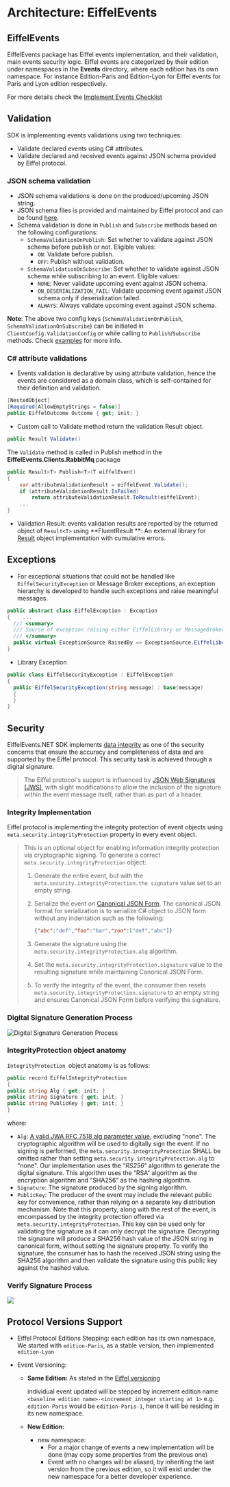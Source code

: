 # Architecture: EiffelEvents

## EiffelEvents

EiffelEvents package has Eiffel events implementation, and their validation, main events security logic. Eiffel events are categorized by their edition under namespaces in the **Events** directory, where each edition has its own namespace. For instance Edition-Paris and Edition-Lyon for Eiffel events for Paris and Lyon edition respectively.

For more details check the [Implement Events Checklist](implement-event.md)

## Validation

SDK is implementing events validations using two techniques:
- Validate declared events using C# attributes.
- Validate declared and received events against JSON schema provided by Eiffel protocol.

### JSON schema validation

- JSON schema validations is done on the produced/upcoming JSON string.
- JSON schema files is provided and maintained by Eiffel protocol and can be found [here](https://github.com/eiffel-community/eiffel/tree/master/schemas).
- Schema validation is done in `Publish` and `Subscribe` methods based on the following configurations:
  - `SchemaValidationOnPublish`: Set whether to validate against JSON schema before publish or not. Eligible values:
      - `ON`: Validate before publish.
      - `OFF`: Publish without validation.
  - `SchemaValidationOnSubscribe`: Set whether to validate against JSON schema while subscribing to an event. Eligible values:
      - `NONE`: Never validate upcoming event against JSON schema.
      - `ON_DESERIALIZATION_FAIL`: Validate upcoming event against JSON schema only if deserialization failed.
      - `ALWAYS`: Always validate upcoming event against JSON schema.
    
**Note**: The above two config keys (`SchemaValidationOnPublish`, `SchemaValidationOnSubscribe`) can be initiated in `ClientConfig.ValidationConfig` or while calling to `Publish`/`Subscribe` methods. Check [examples](../../../examples/README.md) for more info.

### C# attribute validations
- Events validation is declarative by using attribute validation, hence the events are considered as a domain class, which is self-contained for their definition and validation.

```c#
[NestedObject]
[Required(AllowEmptyStrings = false)]
public EiffelOutcome Outcome { get; init; }
```

- Custom call to Validate method return the validation Result object.

```c#
public Result Validate()
```

The `Validate` method is called in Publish method in the **EiffelEvents.Clients.RabbitMq** package

```c#
public Result<T> Publish<T>(T eiffelEvent)
{
    var attributeValidationResult = eiffelEvent.Validate();
    if (attributeValidationResult.IsFailed)
        return attributeValidationResult.ToResult(eiffelEvent);
    ...
}
```

- Validation Result: events validation results are reported by the returned object of `Result<T>` using **FluentResult **: An external library for  [Result](https://github.com/altmann/FluentResults) object implementation with cumulative errors.

## Exceptions

  - For exceptional situations that could not be handled like `EiffelSecurityException` or Message Broker exceptions, an exception hierarchy is developed to handle such exceptions and raise meaningful messages.

   ```c#
public abstract class EiffelException : Exception
 {    ...
     /// <summary>
     /// Source of exception raising either EiffelLibrary or MessageBroker.
     /// </summary>
     public virtual ExceptionSource RaisedBy => ExceptionSource.EiffelLibrary;
 }
   ```

  - Library Exception

   ```c#
 public class EiffelSecurityException : EiffelException
 {
     public EiffelSecurityException(string message) : base(message)
     {
     }
 }
   ```

## Security

EiffelEvents.NET SDK implements [data integrity](https://github.com/eiffel-community/eiffel/blob/edition-paris/eiffel-syntax-and-usage/security.md#integrity) as one of the security concerns that ensure the accuracy and completeness of data and are supported by the Eiffel protocol. This security task is achieved through a digital signature.

> The Eiffel protocol's support is influenced by [JSON Web Signatures (JWS)](https://tools.ietf.org/html/rfc7515), with slight modifications to allow the inclusion of the signature within the event message itself, rather than as part of a header. 

### Integrity Implementation

Eiffel protocol is implementing the integrity protection of event objects using `meta.security.integrityProtection` property in every event object. 

> This is an optional object for enabling information integrity protection via cryptographic signing. To generate a correct `meta.security.integrityProtection` object:
>
> 1. Generate the entire event, but with the `meta.security.integrityProtection.the signature` value set to an empty string.
>
> 2. Serialize the event on [Canonical JSON Form](https://tools.ietf.org/html/draft-staykov-hu-json-canonical-form-00). The canonical JSON format for serialization is to serialize C# object to JSON form without any indentation such as the following: 
>
>    ```json
>    {"abc":"def","foo":"bar","zoo":["def","abc"]}
>    ```
>
> 3. Generate the signature using the `meta.security.integrityProtection.alg` algorithm.
>
> 4. Set the `meta.security.integrityProtection.signature` value to the resulting signature while maintaining Canonical JSON Form. 
>
> 5. To verify the integrity of the event, the consumer then resets `meta.security.integrityProtection.signature` to an empty string and ensures Canonical JSON Form before verifying the signature.

### Digital Signature Generation Process

![Digital Signature Generation Process](../images/sign-event.svg)

### IntegrityProtection object anatomy

`IntegrityProtection `object anatomy is as follows:

```c#
public record EiffelIntegrityProtection
{ 
public string Alg { get; init; } 
public string Signature { get; init; }
public string PublicKey { get; init; } 
}
```

where: 

- `Alg`: [A valid JWA RFC 7518 alg parameter value](https://tools.ietf.org/html/rfc7518#section-3.1), excluding "none". The cryptographic algorithm will be used to digitally sign the event. If no signing is performed, the `meta.security.integrityProtection` SHALL be omitted rather than setting `meta.security.integrityProtection.alg` to "none". Our implementation uses the “*RS256*“ algorithm to generate the digital signature. This algorithm uses the “RSA“ algorithm as the encryption algorithm and “SHA256“ as the hashing algorithm.
- `Signature`: The signature produced by the signing algorithm.
- `PublicKey`: The producer of the event may include the relevant public key for convenience, rather than relying on a separate key distribution mechanism. Note that this property, along with the rest of the event, is encompassed by the integrity protection offered via `meta.security.integrityProtection`. This key can be used only for validating the signature as it can only decrypt the signature. Decrypting the signature will produce a SHA256 hash value of the JSON string in canonical form, without setting the signature property. To verify the signature, the consumer has to hash the received JSON string using the SHA256 algorithm and then validate the signature using this public key against the hashed value.

### Verify Signature Process

![](../images/verify-signature.svg)



## Protocol Versions Support

- Eiffel Protocol Editions Stepping: each edition has its own namespace, We started with `edition-Paris`, as a stable version, then implemented `edition-Lyon`

- Event Versioning:

  - **Same Edition:** As stated in the [Eiffel versioning](https://github.com/eiffel-community/eiffel/blob/master/eiffel-syntax-and-usage/versioning.md)

    individual event updated will be stepped by increment edition name `<baseline edition name>-<increment integer starting at 1>`  e.g. `edition-Paris` would be `edition-Paris-1`, hence it will be residing in its new namespace.

  - **New Edition:**

    - new namespace:
      - For a major change of events a new implementation will be done (may copy some properties from the previous one)
      - Event with no changes will be aliased, by inheriting the last version from the previous edition, so it will exist under the new namespace for a better developer experience.




